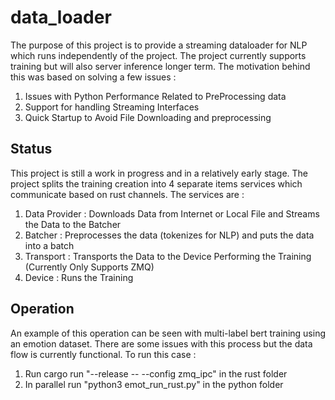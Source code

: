 # data_loader

The purpose of this project is to provide a streaming dataloader for NLP which runs independently of the project. The project currently supports training but will also server inference longer term. The motivation behind this was based on solving a few issues : 

1. Issues with Python Performance Related to PreProcessing data
2. Support for handling Streaming Interfaces
3. Quick Startup to Avoid File Downloading and preprocessing

## Status

This project is still a work in progress and in a relatively early stage. The project splits the training creation into 4 separate items services which communicate based on rust channels. The services are : 

1. Data Provider : Downloads Data from Internet or Local File and Streams the Data to the Batcher
2. Batcher : Preprocesses the data (tokenizes for NLP) and puts the data into a batch
3. Transport : Transports the Data to the Device Performing the Training (Currently Only Supports ZMQ)
4. Device : Runs the Training

## Operation

An example of this operation can be seen with multi-label bert training using an emotion dataset. There are some issues with this process but the data flow is currently functional. To run this case : 

1. Run cargo run "--release -- --config zmq_ipc" in the rust folder
2. In parallel run "python3 emot_run_rust.py" in the python folder





